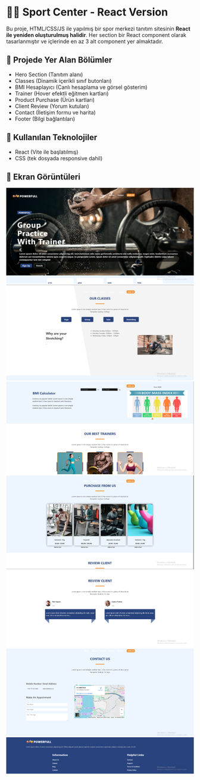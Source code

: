 # 🏋️‍♀️ Sport Center - React Version

Bu proje, HTML/CSS/JS ile yapılmış bir spor merkezi tanıtım sitesinin **React ile yeniden oluşturulmuş halidir**. Her section bir React component olarak tasarlanmıştır ve içlerinde en az 3 alt component yer almaktadır.

## 📌 Projede Yer Alan Bölümler

- Hero Section (Tanıtım alanı)
- Classes (Dinamik içerikli sınıf butonları)
- BMI Hesaplayıcı (Canlı hesaplama ve görsel gösterim)
- Trainer (Hover efektli eğitmen kartları)
- Product Purchase (Ürün kartları)
- Client Review (Yorum kutuları)
- Contact (İletişim formu ve harita)
- Footer (Bilgi bağlantıları)

## 🧩 Kullanılan Teknolojiler

- React (Vite ile başlatılmış)
- CSS (tek dosyada responsive dahil)

## 📸 Ekran Görüntüleri

![Ekran Görüntüsü](/screenshots/ss1.png)
![Ekran Görüntüsü](/screenshots/ss2.png)
![Ekran Görüntüsü](/screenshots/ss3.png)
![Ekran Görüntüsü](/screenshots/ss4.png)
![Ekran Görüntüsü](/screenshots/ss5.png)
![Ekran Görüntüsü](/screenshots/ss6.png)
![Ekran Görüntüsü](/screenshots/ss7.png)
